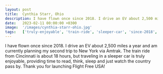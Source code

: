 ```yaml
---
layout: post
title:  Cynthia Starr, Ohio
description: I have flown once since 2018. I drive an EV about 2,500 miles a year and am currently planning my second trip to New York via Amtrak. The train ride f...
date:   2023-02-11 00:00:00 +0300
image:  '/images/cynthia-starr-ohio.jpg'
tags:   ['truly-enjoyable', 'train-ride', 'sleeper-car', 'since-2018', 'second-trip', 'providing-time', 'currently-planning', 'country-pass']
---
```

I have flown once since 2018. I drive an EV about 2,500 miles a year and am currently planning my second trip to New York via Amtrak. The train ride from Cincinnati is about 18 hours, but traveling in a sleeper car is truly enjoyable, providing time to read, think, sleep and just watch the country pass by. Thank you for launching Flight Free USA!

